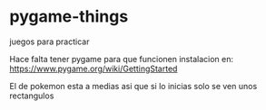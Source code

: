 # pygame-things
juegos para practicar

Hace falta tener pygame para que funcionen
instalacion en: https://www.pygame.org/wiki/GettingStarted

El de pokemon esta a medias asi que si lo inicias solo se ven unos rectangulos
